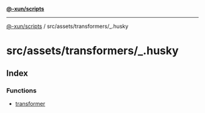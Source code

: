[**@-xun/scripts**](../../../../README.md)

***

[@-xun/scripts](../../../../README.md) / src/assets/transformers/\_.husky

# src/assets/transformers/\_.husky

## Index

### Functions

- [transformer](functions/transformer.md)
